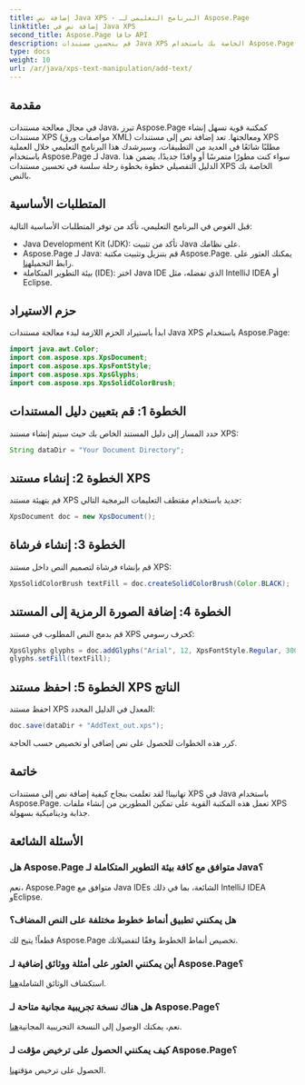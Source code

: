 ```yaml
---
title: إضافة نص Java XPS - البرنامج التعليمي لـ Aspose.Page
linktitle: إضافة نص في Java XPS
second_title: Aspose.Page جافا API
description: قم بتحسين مستندات Java XPS الخاصة بك باستخدام Aspose.Page! اتبع دليلنا خطوة بخطوة لإضافة نص دون عناء. ارفع مهاراتك في التعامل مع المستندات اليوم.
type: docs
weight: 10
url: /ar/java/xps-text-manipulation/add-text/
---
```

## مقدمة
في مجال معالجة مستندات Java، تبرز Aspose.Page كمكتبة قوية تسهل إنشاء مستندات XPS (مواصفات ورق XML) ومعالجتها. تعد إضافة نص إلى مستندات XPS مطلبًا شائعًا في العديد من التطبيقات، وسيرشدك هذا البرنامج التعليمي خلال العملية باستخدام Aspose.Page لـ Java. سواء كنت مطورًا متمرسًا أو وافدًا جديدًا، يضمن هذا الدليل التفصيلي خطوة بخطوة رحلة سلسة في تحسين مستندات XPS الخاصة بك بالنص.
## المتطلبات الأساسية
قبل الغوص في البرنامج التعليمي، تأكد من توفر المتطلبات الأساسية التالية:
- Java Development Kit (JDK): تأكد من تثبيت Java على نظامك.
-  Aspose.Page لـ Java: قم بتنزيل وتثبيت مكتبة Aspose.Page. يمكنك العثور على رابط التحميل[هنا](https://releases.aspose.com/page/java/).
- بيئة التطوير المتكاملة (IDE): اختر Java IDE الذي تفضله، مثل IntelliJ IDEA أو Eclipse.
## حزم الاستيراد
ابدأ باستيراد الحزم اللازمة لبدء معالجة مستندات Java XPS باستخدام Aspose.Page:
```java
import java.awt.Color;
import com.aspose.xps.XpsDocument;
import com.aspose.xps.XpsFontStyle;
import com.aspose.xps.XpsGlyphs;
import com.aspose.xps.XpsSolidColorBrush;
```
## الخطوة 1: قم بتعيين دليل المستندات
حدد المسار إلى دليل المستند الخاص بك حيث سيتم إنشاء مستند XPS:
```java
String dataDir = "Your Document Directory";
```
## الخطوة 2: إنشاء مستند XPS
قم بتهيئة مستند XPS جديد باستخدام مقتطف التعليمات البرمجية التالي:
```java
XpsDocument doc = new XpsDocument();
```
## الخطوة 3: إنشاء فرشاة
قم بإنشاء فرشاة لتصميم النص داخل مستند XPS:
```java
XpsSolidColorBrush textFill = doc.createSolidColorBrush(Color.BLACK);
```
## الخطوة 4: إضافة الصورة الرمزية إلى المستند
قم بدمج النص المطلوب في مستند XPS كحرف رسومي:
```java
XpsGlyphs glyphs = doc.addGlyphs("Arial", 12, XpsFontStyle.Regular, 300f, 450f, "Hello World!");
glyphs.setFill(textFill);
```
## الخطوة 5: احفظ مستند XPS الناتج
احفظ مستند XPS المعدل في الدليل المحدد:
```java
doc.save(dataDir + "AddText_out.xps");
```
كرر هذه الخطوات للحصول على نص إضافي أو تخصيص حسب الحاجة.
## خاتمة
تهانينا! لقد تعلمت بنجاح كيفية إضافة نص إلى مستندات XPS في Java باستخدام Aspose.Page. تعمل هذه المكتبة القوية على تمكين المطورين من إنشاء ملفات XPS جذابة وديناميكية بسهولة.
## الأسئلة الشائعة
### هل Aspose.Page متوافق مع كافة بيئة التطوير المتكاملة لـ Java؟
نعم، Aspose.Page متوافق مع Java IDEs الشائعة، بما في ذلك IntelliJ IDEA وEclipse.
### هل يمكنني تطبيق أنماط خطوط مختلفة على النص المضاف؟
قطعاً! يتيح لك Aspose.Page تخصيص أنماط الخطوط وفقًا لتفضيلاتك.
### أين يمكنني العثور على أمثلة ووثائق إضافية لـ Aspose.Page؟
 استكشاف الوثائق الشاملة[هنا](https://reference.aspose.com/page/java/).
### هل هناك نسخة تجريبية مجانية متاحة لـ Aspose.Page؟
 نعم، يمكنك الوصول إلى النسخة التجريبية المجانية[هنا](https://releases.aspose.com/).
### كيف يمكنني الحصول على ترخيص مؤقت لـ Aspose.Page؟
 الحصول على ترخيص مؤقت[هنا](https://purchase.aspose.com/temporary-license/).